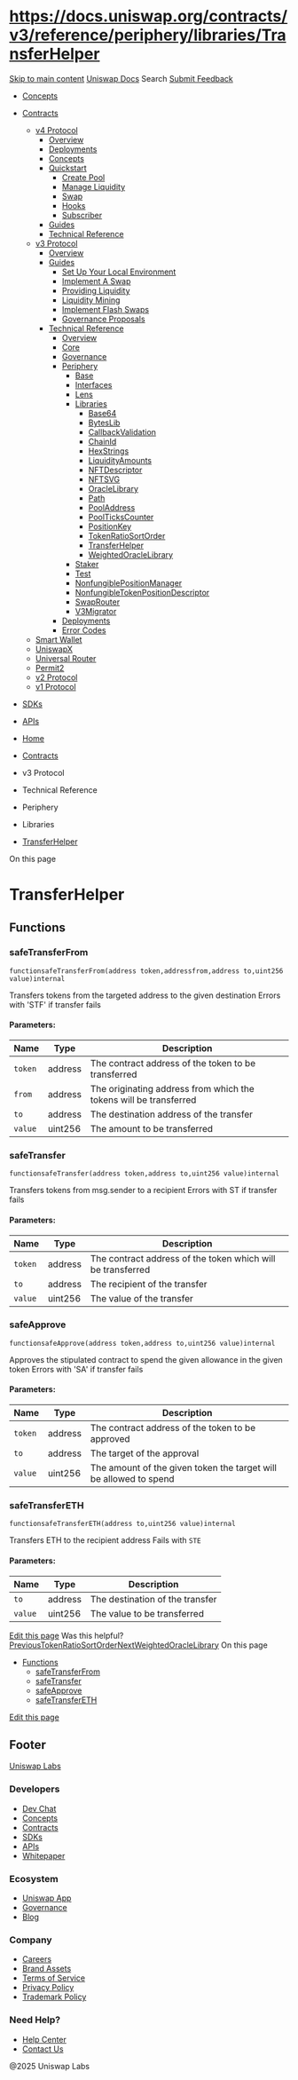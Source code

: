 # https://docs.uniswap.org/contracts/v3/reference/periphery/libraries/TransferHelper

[Skip to main content](https://docs.uniswap.org/contracts/v3/reference/periphery/libraries/TransferHelper#__docusaurus_skipToContent_fallback)
[Uniswap Docs](https://docs.uniswap.org/)
Search
[Submit Feedback](https://docs.google.com/forms/d/e/1FAIpQLSdjSkZam8KiatL9XACRVxCHjDJjaPGbls77PCXDKFn4JwykXg/viewform)
  * [Concepts](https://docs.uniswap.org/concepts/overview)
  * [Contracts](https://docs.uniswap.org/contracts/v4/overview)
    * [v4 Protocol](https://docs.uniswap.org/contracts/v4/overview)
      * [Overview](https://docs.uniswap.org/contracts/v4/overview)
      * [Deployments](https://docs.uniswap.org/contracts/v4/deployments)
      * [Concepts](https://docs.uniswap.org/contracts/v4/concepts/v4-vs-v3)
      * [Quickstart](https://docs.uniswap.org/contracts/v4/quickstart/create-pool)
        * [Create Pool](https://docs.uniswap.org/contracts/v4/quickstart/create-pool)
        * [Manage Liquidity](https://docs.uniswap.org/contracts/v4/quickstart/manage-liquidity/setup-liquidity)
        * [Swap](https://docs.uniswap.org/contracts/v4/quickstart/swap)
        * [Hooks](https://docs.uniswap.org/contracts/v4/quickstart/hooks/setup)
        * [Subscriber](https://docs.uniswap.org/contracts/v4/quickstart/subscriber)
      * [Guides](https://docs.uniswap.org/contracts/v4/guides/hooks/your-first-hook)
      * [Technical Reference](https://docs.uniswap.org/contracts/v4/reference/errors/)
    * [v3 Protocol](https://docs.uniswap.org/contracts/v3/overview)
      * [Overview](https://docs.uniswap.org/contracts/v3/overview)
      * [Guides](https://docs.uniswap.org/contracts/v3/guides/local-environment)
        * [Set Up Your Local Environment](https://docs.uniswap.org/contracts/v3/guides/local-environment)
        * [Implement A Swap](https://docs.uniswap.org/contracts/v3/guides/swaps/single-swaps)
        * [Providing Liquidity](https://docs.uniswap.org/contracts/v3/guides/providing-liquidity/setting-up)
        * [Liquidity Mining](https://docs.uniswap.org/contracts/v3/guides/liquidity-mining/overview)
        * [Implement Flash Swaps](https://docs.uniswap.org/contracts/v3/guides/flash-integrations/inheritance-constructors)
        * [Governance Proposals](https://docs.uniswap.org/contracts/v3/guides/governance/liscense-modifications)
      * [Technical Reference](https://docs.uniswap.org/contracts/v3/reference/overview)
        * [Overview](https://docs.uniswap.org/contracts/v3/reference/overview)
        * [Core](https://docs.uniswap.org/contracts/v3/reference/core/UniswapV3Factory)
        * [Governance](https://docs.uniswap.org/contracts/v3/reference/governance/overview)
        * [Periphery](https://docs.uniswap.org/contracts/v3/reference/periphery/base/BlockTimestamp)
          * [Base](https://docs.uniswap.org/contracts/v3/reference/periphery/base/BlockTimestamp)
          * [Interfaces](https://docs.uniswap.org/contracts/v3/reference/periphery/interfaces/IERC20Metadata)
          * [Lens](https://docs.uniswap.org/contracts/v3/reference/periphery/lens/Quoter)
          * [Libraries](https://docs.uniswap.org/contracts/v3/reference/periphery/libraries/Base64)
            * [Base64](https://docs.uniswap.org/contracts/v3/reference/periphery/libraries/Base64)
            * [BytesLib](https://docs.uniswap.org/contracts/v3/reference/periphery/libraries/BytesLib)
            * [CallbackValidation](https://docs.uniswap.org/contracts/v3/reference/periphery/libraries/CallbackValidation)
            * [ChainId](https://docs.uniswap.org/contracts/v3/reference/periphery/libraries/ChainId)
            * [HexStrings](https://docs.uniswap.org/contracts/v3/reference/periphery/libraries/HexStrings)
            * [LiquidityAmounts](https://docs.uniswap.org/contracts/v3/reference/periphery/libraries/LiquidityAmounts)
            * [NFTDescriptor](https://docs.uniswap.org/contracts/v3/reference/periphery/libraries/NFTDescriptor)
            * [NFTSVG](https://docs.uniswap.org/contracts/v3/reference/periphery/libraries/NFTSVG)
            * [OracleLibrary](https://docs.uniswap.org/contracts/v3/reference/periphery/libraries/OracleLibrary)
            * [Path](https://docs.uniswap.org/contracts/v3/reference/periphery/libraries/Path)
            * [PoolAddress](https://docs.uniswap.org/contracts/v3/reference/periphery/libraries/PoolAddress)
            * [PoolTicksCounter](https://docs.uniswap.org/contracts/v3/reference/periphery/libraries/PoolTicksCounter)
            * [PositionKey](https://docs.uniswap.org/contracts/v3/reference/periphery/libraries/PositionKey)
            * [TokenRatioSortOrder](https://docs.uniswap.org/contracts/v3/reference/periphery/libraries/TokenRatioSortOrder)
            * [TransferHelper](https://docs.uniswap.org/contracts/v3/reference/periphery/libraries/TransferHelper)
            * [WeightedOracleLibrary](https://docs.uniswap.org/contracts/v3/reference/periphery/libraries/WeightedOracleLibrary)
          * [Staker](https://docs.uniswap.org/contracts/v3/reference/periphery/staker/Design)
          * [Test](https://docs.uniswap.org/contracts/v3/reference/periphery/test/Base64Test)
          * [NonfungiblePositionManager](https://docs.uniswap.org/contracts/v3/reference/periphery/NonfungiblePositionManager)
          * [NonfungibleTokenPositionDescriptor](https://docs.uniswap.org/contracts/v3/reference/periphery/NonfungibleTokenPositionDescriptor)
          * [SwapRouter](https://docs.uniswap.org/contracts/v3/reference/periphery/SwapRouter)
          * [V3Migrator](https://docs.uniswap.org/contracts/v3/reference/periphery/V3Migrator)
        * [Deployments](https://docs.uniswap.org/contracts/v3/reference/deployments/)
        * [Error Codes](https://docs.uniswap.org/contracts/v3/reference/error-codes)
    * [Smart Wallet](https://docs.uniswap.org/contracts/smart-wallet/overview)
    * [UniswapX](https://docs.uniswap.org/contracts/uniswapx/overview)
    * [Universal Router](https://docs.uniswap.org/contracts/universal-router/overview)
    * [Permit2](https://docs.uniswap.org/contracts/permit2/overview)
    * [v2 Protocol](https://docs.uniswap.org/contracts/v2/overview)
    * [v1 Protocol](https://docs.uniswap.org/contracts/v1/overview)
  * [SDKs](https://docs.uniswap.org/sdk/v4/overview)
  * [APIs](https://docs.uniswap.org/api/subgraph/overview)


  * [Home](https://docs.uniswap.org/)
  * [Contracts](https://docs.uniswap.org/contracts/v4/overview)
  * v3 Protocol
  * Technical Reference
  * Periphery
  * Libraries
  * [TransferHelper](https://docs.uniswap.org/contracts/v3/reference/periphery/libraries/TransferHelper)


On this page
# TransferHelper
## Functions[​](https://docs.uniswap.org/contracts/v3/reference/periphery/libraries/TransferHelper#functions "Direct link to Functions")
### safeTransferFrom[​](https://docs.uniswap.org/contracts/v3/reference/periphery/libraries/TransferHelper#safetransferfrom "Direct link to safeTransferFrom")
```
functionsafeTransferFrom(address token,addressfrom,address to,uint256 value)internal
```

Transfers tokens from the targeted address to the given destination Errors with 'STF' if transfer fails
#### Parameters:[​](https://docs.uniswap.org/contracts/v3/reference/periphery/libraries/TransferHelper#parameters "Direct link to Parameters:")
Name| Type| Description  
---|---|---  
`token`| address| The contract address of the token to be transferred  
`from`| address| The originating address from which the tokens will be transferred  
`to`| address| The destination address of the transfer  
`value`| uint256| The amount to be transferred  
### safeTransfer[​](https://docs.uniswap.org/contracts/v3/reference/periphery/libraries/TransferHelper#safetransfer "Direct link to safeTransfer")
```
functionsafeTransfer(address token,address to,uint256 value)internal
```

Transfers tokens from msg.sender to a recipient
Errors with ST if transfer fails
#### Parameters:[​](https://docs.uniswap.org/contracts/v3/reference/periphery/libraries/TransferHelper#parameters-1 "Direct link to Parameters:")
Name| Type| Description  
---|---|---  
`token`| address| The contract address of the token which will be transferred  
`to`| address| The recipient of the transfer  
`value`| uint256| The value of the transfer  
### safeApprove[​](https://docs.uniswap.org/contracts/v3/reference/periphery/libraries/TransferHelper#safeapprove "Direct link to safeApprove")
```
functionsafeApprove(address token,address to,uint256 value)internal
```

Approves the stipulated contract to spend the given allowance in the given token
Errors with 'SA' if transfer fails
#### Parameters:[​](https://docs.uniswap.org/contracts/v3/reference/periphery/libraries/TransferHelper#parameters-2 "Direct link to Parameters:")
Name| Type| Description  
---|---|---  
`token`| address| The contract address of the token to be approved  
`to`| address| The target of the approval  
`value`| uint256| The amount of the given token the target will be allowed to spend  
### safeTransferETH[​](https://docs.uniswap.org/contracts/v3/reference/periphery/libraries/TransferHelper#safetransfereth "Direct link to safeTransferETH")
```
functionsafeTransferETH(address to,uint256 value)internal
```

Transfers ETH to the recipient address
Fails with `STE`
#### Parameters:[​](https://docs.uniswap.org/contracts/v3/reference/periphery/libraries/TransferHelper#parameters-3 "Direct link to Parameters:")
Name| Type| Description  
---|---|---  
`to`| address| The destination of the transfer  
`value`| uint256| The value to be transferred  
[Edit this page](https://github.com/uniswap/uniswap-docs/tree/main/docs/contracts/v3/reference/periphery/libraries/TransferHelper.md)
Was this helpful?
[PreviousTokenRatioSortOrder](https://docs.uniswap.org/contracts/v3/reference/periphery/libraries/TokenRatioSortOrder)[NextWeightedOracleLibrary](https://docs.uniswap.org/contracts/v3/reference/periphery/libraries/WeightedOracleLibrary)
On this page
  * [Functions](https://docs.uniswap.org/contracts/v3/reference/periphery/libraries/TransferHelper#functions)
    * [safeTransferFrom](https://docs.uniswap.org/contracts/v3/reference/periphery/libraries/TransferHelper#safetransferfrom)
    * [safeTransfer](https://docs.uniswap.org/contracts/v3/reference/periphery/libraries/TransferHelper#safetransfer)
    * [safeApprove](https://docs.uniswap.org/contracts/v3/reference/periphery/libraries/TransferHelper#safeapprove)
    * [safeTransferETH](https://docs.uniswap.org/contracts/v3/reference/periphery/libraries/TransferHelper#safetransfereth)


[Edit this page](https://github.com/uniswap/uniswap-docs/tree/main/docs/contracts/v3/reference/periphery/libraries/TransferHelper.md)
## Footer
[Uniswap Labs](https://docs.uniswap.org/)
### Developers
  * [Dev Chat](https://discord.com/invite/uniswap)
  * [Concepts](https://docs.uniswap.org/concepts/overview)
  * [Contracts](https://docs.uniswap.org/contracts/v4/overview)
  * [SDKs](https://docs.uniswap.org/sdk/v4/overview)
  * [APIs](https://docs.uniswap.org/api/subgraph/overview)
  * [Whitepaper](https://app.uniswap.org/whitepaper-v4.pdf)


### Ecosystem
  * [Uniswap App](https://app.uniswap.org/)
  * [Governance](https://www.uniswapfoundation.org/governance)
  * [Blog](https://blog.uniswap.org/)


### Company
  * [Careers](https://boards.greenhouse.io/uniswaplabs)
  * [Brand Assets](https://github.com/Uniswap/brand-assets/raw/main/Uniswap%20Brand%20Assets.zip)
  * [Terms of Service](https://support.uniswap.org/hc/en-us/articles/30935100859661-Uniswap-Labs-Terms-of-Service)
  * [Privacy Policy](https://support.uniswap.org/hc/en-us/articles/30934457771405-Uniswap-Labs-Privacy-Policy)
  * [Trademark Policy](https://support.uniswap.org/hc/en-us/articles/30934762216973-Uniswap-Labs-Trademark-Guidelines)


### Need Help?
  * [Help Center](https://support.uniswap.org/)
  * [Contact Us](https://support.uniswap.org/hc/en-us/requests/new)


@2025 Uniswap Labs
[](https://github.com/uniswap/uniswap-docs)[](https://twitter.com/Uniswap)[](https://discord.com/invite/uniswap)
